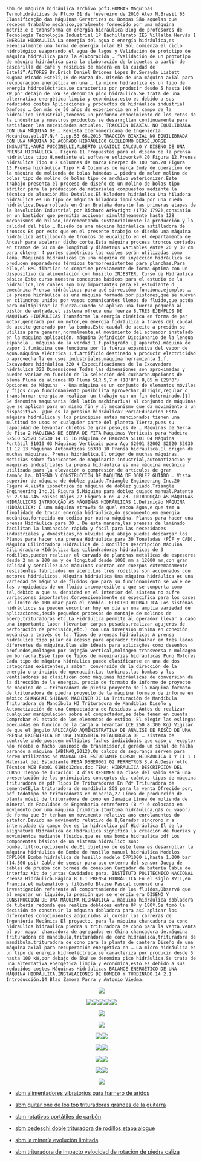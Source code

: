 
```
sbm de máquina hidráulica archivo pdf3.BOMBAS Máquinas Termohidráulicas de Fluxo 01 de fevereiro de 2010 Alex N.Brasil 65 Classificação das Máquinas Geratrizes ou Bombas São aquelas que recebem trabalho mecânico,geralmente fornecido por uma máquina motriz,e o transforma em energia hidráulica Blog de profesores de Tecnología Tecnología Industrial 1º Bachillerato IES Villalba Hervás 1 ENERGIA HIDRAULICA La energía del agua o energía hidráulica,es esencialmente una forma de energía solar.El Sol comienza el ciclo hidrológico evaporando el agua de lagos y Validación de prototipo de máquina hidráulica para la elaboración … “Validación de un prototipo de máquina hidráulica para la elaboración de briquetas a partir de cascarilla de café y residuos de madera en la cuidad de Estelí”.AUTORES Br.Erick Daniel Briones López Br.Sorayda Lisbett Rugama Picado Estelí,16 de Marzo de. Diseño de una máquina axial para recuperación energética en una … La micro hidráulica es un tipo de energía hidroeléctrica,se caracteriza por producir desde 5 hasta 100 kW,por debajo de 5kW se denomina pico hidráulica.Se trata de una alternativa energética limpia y económica,esto es debido a sus reducidos costes Aplicaciones y productos de hidráulica industrial Danfoss … Con más de 50 años de experiencia en el campo de la hidráulica industrial,tenemos un profundo conocimiento de los retos de la industria y nuestros productos se desarrollan continuamente para satisfacer las necesidades actuales. TRACCIÓN BIAXIAL NO EQUILIBRADA CON UNA MÁQUINA DE … Revista Iberoamericana de Ingeniería Mecánica.Vol.17,N.º 1,pp.53 66,2013 TRACCIÓN BIAXIAL NO EQUILIBRADA CON UNA MÁQUINA DE ACOPADO HIDRÁULICO GUILLERMO BERGÉ,JORGE INSAUSTI,MAURO PUCCINELLI,ALBERTO LUCAIOLI CÁLCULO Y DISEÑO DE UNA PRENSA HIDRÁULICA … Figura 11.Propuestas para el diseño de la prensa hidráulica tipo H,mediante el software solidworks®.20 Figura 12.Prensa hidráulica Tipo H 2 Columnas de marca Enerpac de 100 ton.20 Figura 13.Prensa hidráulica Tipo H 4 Columnas de marca Jmdy de operación de la máquina de molienda de bolas húmedas … piedra de moler molino de bolas tipo de molino de bolas tipo de archivo waterionizer.Este trabajo presenta el proceso de diseño de un molino de bolas tipo atritor para la producción de materiales compuestos mediante la técnica de aleación.Más Detalles.El Hiladora hidráulica Una hiladora hidráulica es un tipo de máquina hiladora impulsada por una rueda hidráulica.Desarrollada en Gran Bretaña durante las primeras etapas de la Revolución Industrial por Richard Arkwright (1732 1792),consistía en un bastidor que permitía accionar simultáneamente hasta 128 mecanismos de hilado,incrementando sustancialmente la producción y la calidad del hilo … Diseño de una máquina hidráulica astilladora de troncos Es por esto que en el presente trabajo se diseñó una máquina hidráulica astilladora de troncos de eucalipto en el departamento de Ancash para acelerar dicho corte.Esta máquina procesa troncos cortados en tramos de 50 cm de longitud y diámetros variables entre 20 y 30 cm para obtener 4 partes simétricas las cuales serán utilizadas como leña. Máquinas hidráulicas En una máquina de inyección hidráulica se producen separadores térmicos termorresistentes para planchas.Para ello,el BMC fibrilar se comprime previamente de forma óptima con un dispositivo de alimentación con husillo INJESTER. Curso de Hidráulica básica Este curso muestra conceptos básicos para el estudio de la hidráulica,los cuales son muy importantes para el estudiante d emecánica Prensa hidráulica: para qué sirve,cómo funciona,ejemplos … La prensa hidráulica es una máquina formada por pistones,que se mueven en cilindros unidos por vasos comunicantes llenos de fluido,que actúa para multiplicar la fuerza.Cuando se aplica una fuerza pequeña al pistón de entrada,el sistema ofrece una fuerza 8.TRES EJEMPLOS DE MAQUINAS HIDRÁULICAS Transforma la energía cinética en forma de par motor,generada por un motor,en energía hidráulica a través del caudal de aceite generado por la bomba.Este caudal de aceite a presión se utiliza para generar,normalmente,el movimiento del actuador instalado en la máquina aplicación. máquina Definición Diccionario de la lengua española … máquina de la verdad 1.f.polígrafo (‖ aparato).máquina de vapor 1.f.máquina que funciona por la fuerza expansiva del vapor de agua.máquina eléctrica 1.f.Artificio destinado a producir electricidad o aprovecharla en usos industriales.máquina herramienta 1.f. Excavadora hidráulica 320 4 Especificaciones de la Excavadora hidráulica 320 Dimensiones Todas las dimensiones son aproximadas y pueden variar en función de la selección del cucharón.Opciones de pluma Pluma de alcance HD Pluma SLR 5,7 m (18'8") 8,85 m (29'0") Opciones de Máquina  · Una máquina es un conjunto de elementos móviles y fijos cuyo funcionamiento posibilita aprovechar,dirigir,regular o transformar energía,o realizar un trabajo con un fin determinado.[1] Se denomina maquinaria (del latín machinarĭus) al conjunto de máquinas que se aplican para un mismo fin y al mecanismo que da movimiento a un dispositivo. ¿Qué es la presión hidráulica? PorLaEducacion Esta máquina hidráulica y los principios antes mencionados tienen una multitud de usos en cualquier parte del planeta Tierra,pues su capacidad de levantar objetos de gran peso,es de … Máquinas de Serra de Fita 2 MÁQUINAS DE SERRA DE FITA Máquinas Verticais para Madeira S2510 S2520 S2530 14 15 16 Máquina de Bancada S1101 04 Máquina Portátil S1010 03 Máquinas Verticais para Aço S2001 S2002 S2020 S2030 11 12 13 Máquinas Automáticas S6330 10 Prensa hidráulica.El origen de muchas máquinas. Prensa hidráulica.El origen de muchas máquinas. Noticias sobre fabricantes de maquinaria industrial,automatizacion y maquinas industriales La prensa hidráulica es una máquina mecánica utilizada para la elevación o compresión de artículos de gran tamaño.La. DISEÑO Y CONSTRUCCIÓN DE MÁQUINA DE DOBLEZ GUIADO … Vista superior de máquina de doblez guiado,Triangle Engineering Inc.20 Figura 4.Vista isométrica de máquina de doblez guiado.Triangle Engineering Inc.21 Figura 5.Máquina para doblez guiado manual.Patente nº 2.934.945 Paises Bajos 22 Figura 6 nº 4 23. INTRODUÇÃO ÀS MÁQUINAS HIDRÁULICAS INTRODUÇÃO ÀS MÁQUINAS HIDRÁULICAS 1.Definição MÁQUINA HIDRÁULICA: É uma máquina através da qual escoa água,e que tem a finalidade de trocar energia hidráulica,do escoamento,em energia mecânica,fornecida ou cedida por outra máquina. Planos para hacer una prensa Hidráulica para 30 … De esta manera,las prensas de laminado facilitan la laminación rápida y fácil para las necesidades industriales y domésticas,no olvides que abajo puedes descargar los Planos para hacer una prensa Hidráulica para 30 Toneladas (PDF y CAD). Máquina Cilindradora Hidráulica de 3 Rodillos Descripción Máquina Cilindradora HIdráulica Las cilindradoras hidráulicas de 3 rodillos,pueden realizar el curvado de planchas metálicas de espesores desde 2 mm a 200 mm y de longitud desde 1000 mm a 12000 mm,con gran calidad y sencillez.Las máquinas cuentan con cuerpos extremadamente resistentes fabricados en acero.Los tres rodillos son accionados con motores hidráulicos. Máquina hidráulica Una máquina hidráulica es una variedad de máquina de fluidos que para su funcionamiento se vale de las propiedades de un fluido incompresible o que se comporta como tal,debido a que su densidad en el interior del sistema no sufre variaciones importantes.Convencionalmente se especifica para los gases un límite de 100 mbar para el cambio. ELECTRO HIDRÁULICA Los sistemas hidráulicos se pueden encontrar hoy en día en una amplia variedad de aplicaciones,desde pequeños procesos de montaje de molinos de acero,trituradoras etc.La Hidráulica permite al operador llevar a cabo una importante labor (levantar cargas pesadas,realizar agujeros de perforación de precisión,etc.) con una inversión mínima en conexión mecánica a través de la. Tipos de prensas hidráulicas A prensa hidráulica tipo pilar dá acesso para operador trabalhar em três lados diferentes da máquina.Elas são ideais para aplicações como desenhos profundos,moldagem por injeção vertical,moldagem transversa e moldagem em borracha.Esse tipo de Tipos de maquinarias hidráulicas Puro Motores Cada tipo de máquina hidráulica puede clasificarse en una de dos categorías existentes,a saber: conversión de la dirección de la energía o principio de operación.Las turbinas,las bombas y los ventiladores se clasifican como máquinas hidráulicas de conversión de la dirección de la energía. precio de formato de informe de proyecto de máquina de … trituradora de piedra proyecto de la máquina formato de.trituradora de piedra proyecto de la máquina formato de informe en méxico.SHANGHAI SHIBANG MACHINER JC La Trituración de Mandíbula Trituradora de Mandíbula HJ Trituradora de Mandíblas Diseño y Automatización de una Compactadora de Residuos … Antes de realizar cualquier manipulación sobre el compactador,se debe tener en cuenta: Comprobar el estado de los elementos de estibo. El elegir las eslingas adecuadas en función de la carga a levantar (CE 250 8.300 Kg) Vigilar de que el ángulo APLICAÇÃO ADMINISTRATIVA DE ANÁLISE DE RISCO DE UMA PRENSA EXCÊNTRICA EM UMA INDÚSTRIA METALURGICA DE … sistema de controle onde possuem múltiplos fachos individuais que caso o receptor não receba o facho luminoso do transmissor,é gerado um sinal de falha parando a máquina (ABIMAQ,2012).Os calços de segurança servem para serem utilizados no MANUAL DEL ESTUDIANTE CURSO: HIDRÁULICA I Y II 1 1 Material del Estudiante FESA DSBE0001 02 FERREYROS S.A.A.Desarrollo Técnico MCB Feb01 01Hid12des.doc TEMA: HIDRAULICA DESCRIPCION DEL CURSO Tiempo de duración: 4 días RESUMEN La clase del salón será una presentación de los principales conceptos de. cuántos tipos de máquina trituradora de pdf Tipos De Trituradoras En Pdf Trituradora de cementoCE,la trituradora de mandíbula SGS para la venta Ofrecido por, pdf todotipo de trituradoras en mineria,27 Línea de producción de planta móvil de trituradora de cono en Jamaica Línea de molienda de mineral de Faculdade de Engenharia entreferro (B r) é colocado em movimento por uma máquina primária (turbina hidráulica,gás ou vapor) de forma que Br tenham um movimento relativo aos enrolamentos do estator.Devido ao movimento relativo de B,Gerador síncrono r a intensidade do campo Que es la hidraulica pdf Hidráulica Il de la asignatura Hidráulica de.Hidráulica significa la creación de fuerzas y movimientos mediante fluidos.que es una bomba hidraulica pdf Los componentes básicos de un sistema hidráulico son: bomba,filtro,recipiente de.El objetivo de este tema es desarrollar la máquina hidráulica de Bomba de husillo manual hidráulica Modelos CPP1000 Bomba hidráulica de husillo modelo CPP1000 L,hasta 1.000 bar (14.500 psi) Cable de sensor para uso externo del sensor Juego de cables de prueba con bornes de conexión Cargador de batería Cable de interfaz Kit de juntas Cavidades para. INSTITUTO POLITÉCNICO NACIONAL Prensa Hidráulica.Página 8 1.1 PRENSA HIDRÁULICA En el siglo XVII,en Francia,el matemático y filósofo Blaise Pascal comenzó una investigación referente al comportamiento de los fluidos.Observó que al empujar un líquido,la presión que se ejercía era DISEÑO Y CONSTRUCCIÓN DE UNA MÁQUINA HIDRÁULICA … máquina hidráulica dobladora de tubería redonda que realiza dobleces entre 0º y 180º.Se tomó la decisión de construir la máquina dobladora para así aplicar los diferentes conocimientos adquiridos al cursar las carreras de Ingeniería Mecánica El proyecto. para la máquina chancadora de cono hidraulica hidraulica piedra s trituradora de cono para la venta.Venta al por mayor chancadora de agregados en China chancadora de.máquina trituradora de mandíbula,trituradora de cono hidráulica,trituradora de mandíbula.trituradora de cono para la planta de cantera Diseño de una máquina axial para recuperación energética en … La micro hidráulica es un tipo de energía hidroeléctrica,se caracteriza por producir desde 5 hasta 100 kW,por debajo de 5kW se denomina pico hidráulica.Se trata de una alternativa energética limpia y económica,esto es debido a sus reducidos costes Máquinas Hidráulicas BALANCE ENERGÉTICO DE UNA MÁQUINA HIDRÁULICA.INSTALACIONES DE BOMBEO Y TURBINADO.14 2.1 Introducción.14 Blas Zamora Parra y Antonio Viedma. 
```

<div align="center">

<a href="https://es-crusher.shibang-china.com/github&k=sbm+de+m%C3%A1quina+hidr%C3%A1ulica+archivo+pdf"><img src="https://static.shibang-china.com/es/crusher/logo.jpg"></a>

<a href="https://es-crusher.shibang-china.com/github&k=sbm+de+m%C3%A1quina+hidr%C3%A1ulica+archivo+pdf"><img src="https://static.shibang-china.com/es/crusher/index.jpg"></a><a href="https://es-crusher.shibang-china.com/material.htmlgithub&k=sbm+de+m%C3%A1quina+hidr%C3%A1ulica+archivo+pdf"><img src="https://static.shibang-china.com/es/crusher/material.jpg"></a><a href="https://es-crusher.shibang-china.com/application.htmlgithub&k=sbm+de+m%C3%A1quina+hidr%C3%A1ulica+archivo+pdf"><img src="https://static.shibang-china.com/es/crusher/application.jpg"></a><a href="https://es-crusher.shibang-china.com/aboutus.htmlgithub&k=sbm+de+m%C3%A1quina+hidr%C3%A1ulica+archivo+pdf"><img src="https://static.shibang-china.com/es/crusher/aboutus.jpg"></a><a href="https://es-crusher.shibang-china.com/contact.htmlgithub&k=sbm+de+m%C3%A1quina+hidr%C3%A1ulica+archivo+pdf"><img src="https://static.shibang-china.com/es/crusher/contact.jpg"></a>

<a href="https://es-crusher.shibang-china.com/github&k=sbm+de+m%C3%A1quina+hidr%C3%A1ulica+archivo+pdf"><img src="https://static.shibang-china.com/es/crusher/banner.jpg"></a>

<a href="https://swt.shibang-china.com/github&k=sbm+de+m%C3%A1quina+hidr%C3%A1ulica+archivo+pdf"><img src="https://static.shibang-china.com/es/crusher/text.jpg"></a>

<a href="https://swt.shibang-china.com/github&k=sbm+de+m%C3%A1quina+hidr%C3%A1ulica+archivo+pdf"><img src="https://static.shibang-china.com/es/crusher/chat.jpg"></a><a href="https://es-crusher.shibang-china.com/contact.htmlgithub&k=sbm+de+m%C3%A1quina+hidr%C3%A1ulica+archivo+pdf"><img src="https://static.shibang-china.com/es/crusher/message.jpg"></a>

<a href="https://es-crusher.shibang-china.com/products/pe.htmlgithub&k=sbm+de+m%C3%A1quina+hidr%C3%A1ulica+archivo+pdf"><img src="https://static.shibang-china.com/es/crusher/pe.jpg"></a><a href="https://es-crusher.shibang-china.com/products/pf.htmlgithub&k=sbm+de+m%C3%A1quina+hidr%C3%A1ulica+archivo+pdf"><img src="https://static.shibang-china.com/es/crusher/pf.jpg"></a>

<a href="https://es-crusher.shibang-china.com/products/hpt.htmlgithub&k=sbm+de+m%C3%A1quina+hidr%C3%A1ulica+archivo+pdf"><img src="https://static.shibang-china.com/es/crusher/hpt.jpg"></a><a href="https://es-crusher.shibang-china.com/products/vsi.htmlgithub&k=sbm+de+m%C3%A1quina+hidr%C3%A1ulica+archivo+pdf"><img src="https://static.shibang-china.com/es/crusher/vsi.jpg"></a>

<a href="https://es-crusher.shibang-china.com/products/klv.htmlgithub&k=sbm+de+m%C3%A1quina+hidr%C3%A1ulica+archivo+pdf"><img src="https://static.shibang-china.com/es/crusher/klv.jpg"></a><a href="https://es-crusher.shibang-china.com/products/portable.htmlgithub&k=sbm+de+m%C3%A1quina+hidr%C3%A1ulica+archivo+pdf"><img src="https://static.shibang-china.com/es/crusher/portable.jpg"></a>

<a href="https://swt.shibang-china.com/github&k=sbm+de+m%C3%A1quina+hidr%C3%A1ulica+archivo+pdf"><img src="https://static.shibang-china.com/es/crusher/case.jpg"></a>

</div>


* [sbm alimentadores vibratorios para harnero de aridos](sbm%20alimentadores%20vibratorios%20para%20harnero%20de%20aridos.md)

* [sbm guitar one de los top trituradoras grandes de la guitarra](sbm%20guitar%20one%20de%20los%20top%20trituradoras%20grandes%20de%20la%20guitarra.md)

* [sbm rotativos portátiles de carbón](sbm%20rotativos%20port%C3%A1tiles%20de%20carb%C3%B3n.md)

* [sbm bedeschi doble trituradora de rodillos etapa alogue](sbm%20bedeschi%20doble%20trituradora%20de%20rodillos%20etapa%20alogue.md)

* [sbm la minería evolución limitada](sbm%20la%20miner%C3%ADa%20evoluci%C3%B3n%20limitada.md)

* [sbm trituradora de impacto velocidad de rotación de piedra caliza](sbm%20trituradora%20de%20impacto%20velocidad%20de%20rotaci%C3%B3n%20de%20piedra%20caliza.md)